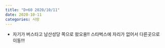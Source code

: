 ```yaml
---
title: "D+60 2020/10/11"
date: 2020-10-11
categories: 사랑
---
```

- 자기가 버스타고 남산성당 쪽으로 왔오용!! 스타벅스에 자리가 없어서 다른곳으로 이동!!!
